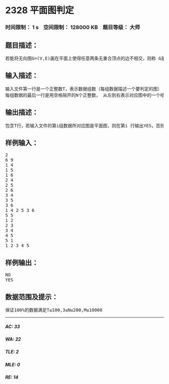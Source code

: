 # 2328 平面图判定   
### 时间限制： 1 s&nbsp;&nbsp;&nbsp;&nbsp;空间限制： 128000 KB&nbsp;&nbsp;&nbsp;&nbsp;题目等级： 大师  
## 题目描述：  

<pre>
若能将无向图G=(V,E)画在平面上使得任意两条无重合顶点的边不相交，则称 G是平面图。判定一个图是否为平面图的问题是图论中的一个重要问题。现在假设你要判定的是一类特殊的图，图中存在一个包含所有顶点的环，即存在哈密顿回路。
</pre>
  
  
## 输入描述：  

<pre>
输入文件第一行是一个正整数T，表示数据组数（每组数据描述一个要判定的图） 。接下来从输入文件第二行开始有T组数据，每组数据的第一行是用空格隔开的两个正整数N和M，分别表示对应图的顶点数和边数。紧接着的M行，每行是用空格隔开的两个正整数u和v(1≤u,v≤N)，表示对应图的一条边(u,v)，输入的数据保证所有边仅出现一次。  
每组数据的最后一行是用空格隔开的N个正整数， 从左到右表示对应图中的一个哈密顿回路： V1, V2, „, VN，即对任意i≠j有Vi≠Vj且对任意1≤i≤N-1有(Vi,Vi+1)∈E及(V1,VN)∈E。
</pre>
  
  
## 输出描述：  

<pre>
包含T行，若输入文件的第i组数据所对应图是平面图，则在第i 行输出YES，否则在第i 行输出NO，注意均为大写字母。
</pre>
  
  
## 样例输入：  

<pre>
2   
6 9   
1 4   
1 5   
1 6   
2 4   
2 5   
2 6   
3 4   
3 5   
3 6   
1 4 2 5 3 6   
5 5   
1 2   
2 3   
3 4   
4 5   
5 1   
1 2 3 4 5
</pre>
  
  
## 样例输出：  

<pre>
NO
YES
</pre>
  
  
## 数据范围及提示：  

<pre>
保证100%的数据满足T≤100,3≤N≤200,M≤10000
</pre>
  
  
***  

##### AC: 33  
##### WA: 22  
##### TLE: 2  
##### MLE: 0  
##### RE: 14  
